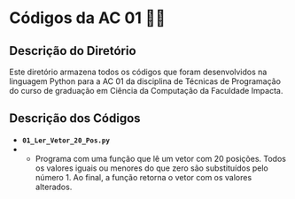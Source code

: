 # Códigos da AC 01 👨‍💻

## Descrição do Diretório

Este diretório armazena todos os códigos que foram desenvolvidos na linguagem Python para a AC 01 da disciplina de Técnicas de Programação do curso de graduação em Ciência da Computação da Faculdade Impacta.

## Descrição dos Códigos

- **`01_Ler_Vetor_20_Pos.py`**
- - Programa com uma função que lê um vetor com 20 posições. Todos os valores iguais ou menores do que zero são substituídos pelo número 1. Ao final, a função retorna o vetor com os valores alterados.
